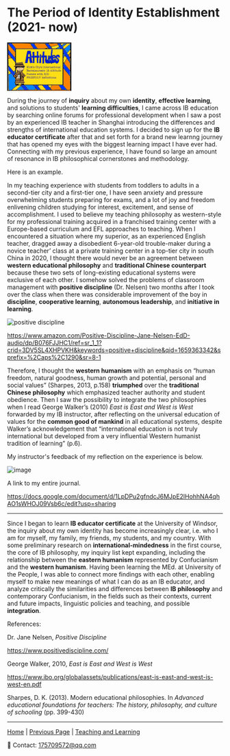 # The Period of Identity Establishment (2021- now)

<img src="LP.gif" align="center"/>

During the journey of **inquiry** about my own **identity**, **effective learning**, and solutions to students' **learning difficulties**, I came across IB education by searching online forums for professional development when I saw a post by an experienced IB teacher in Shanghai introducing the differences and strengths of international education systems. I decided to sign up for the **IB educator certificate** after that and set forth for a brand new learnng journey that has opened my eyes with the biggest learning impact I have ever had. Connecting with my previous experience, I have found so large an amount of resonance in IB philosophical cornerstones and methodology.

Here is an example.

In my teaching experience with students from toddlers to adults in a second-tier city and a first-tier one, I have seen anxiety and pressure overwhelming students preparing for exams, and a lot of joy and freedom enlivening children studying for interest, excitement, and sense of accomplishment. I used to believe my teaching philosophy as western-style for my professional training acquired in a franchised training center with a Europe-based curriculum and EFL approaches to teaching. When I encountered a situation where my superior, as an experienced English teacher, dragged away a disobedient 6-year-old trouble-maker during a novice teacher’ class at a private training center in a top-tier city in south China in 2020, I thought there would never be an agreement between **western educational philosophy** and **traditional Chinese counterpart** because these two sets of long-existing educational systems were exclusive of each other. I somehow solved the problems of classroom management with **positive discipline** (Dr. Nelsen) two months after I took over the class when there was considerable improvement of the boy in **discipline**, **cooperative learning**, **autonomous leadership**, and **initiative in learning**.

![positive discipline](https://user-images.githubusercontent.com/109213222/182412572-28630914-5e69-4a58-bf04-c8275abe7f61.jpg)

<https://www.amazon.com/Positive-Discipline-Jane-Nelsen-EdD-audio/dp/B076FJJHC1/ref=sr_1_1?crid=3DV5SL4XHPVKH&keywords=positive+discipline&qid=1659363342&sprefix=%2Caps%2C1290&sr=8-1>

Therefore, I thought the **western humanism** with an emphasis on “human freedom, natural goodness, human growth and potential, personal and social values” (Sharpes, 2013, p.158) **triumphed** over the **traditional Chinese philosophy** which emphasized teacher authority and student obedience. Then I saw the possibility to integrate the two philosophies when I read George Walker’s (2010) _East is East and West is West_ forwarded by my IB instructor, after reflecting on the universal education of values for the **common good of mankind** in all educational systems, despite Walker’s acknowledgement that “international education is not truly international but developed from a very influential Western humanist tradition of learning” (p.6).

My instructor's feedback of my reflection on the experience is below.

![image](https://user-images.githubusercontent.com/109213222/180602136-7b599cfb-08e6-457e-b81f-83334067c22e.png)

A link to my entire journal.

<https://docs.google.com/document/d/1LpDPu2gfndcJ6MJpE2lHohhNA4qhAO1sWHOJ09Vsb6c/edit?usp=sharing>

---

Since I began to learn **IB educator certificate** at the University of Windsor, the inquiry about my own identity has become increasingly clear, i.e. who I am for myself, my family, my friends, my students, and my country. With some preliminary research on **international-mindedness** in the first course, the core of IB philosophy, my inquiry list kept expanding, including the relationship between the **eastern humanism** represented by Confucianism and the **western humanism**. Having been learning the MEd. at University of the People, I was able to connect more findings with each other, enabling myself to make new meanings of what I can do as an IB educator, and analyze critically the similarities and differences between **IB philosophy** and contemporary Confucianism, in the fields such as their contexts, current and future impacts, linguistic policies and teaching, and possible **integration**.

References:

Dr. Jane Nelsen, _Positive Discipline_

<https://www.positivediscipline.com/>

George Walker, 2010, _East is East and West is West_

<https://www.ibo.org/globalassets/publications/east-is-east-and-west-is-west-en.pdf>

Sharpes, D. K. (2013). Modern educational philosophies. In _Advanced educational foundations for teachers: The history, philosophy, and culture of schooling_ (pp. 399-430)

---

 [Home](./README.md) | [Previous Page](./philosophyc.md) | [Teaching and Learning](./teachingandlearning1.md)

 📧 Contact:
<175709572@qq.com>